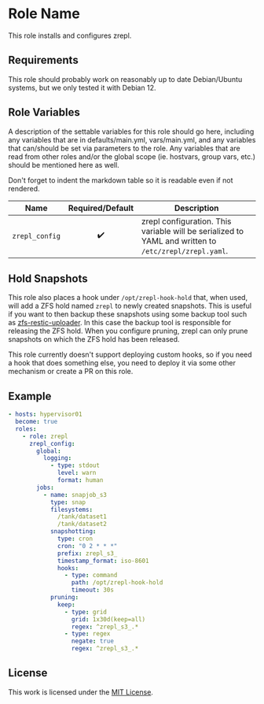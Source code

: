 # Role Name

This role installs and configures zrepl.

## Requirements

This role should probably work on reasonably up to date Debian/Ubuntu systems, but we only tested it with Debian 12.

## Role Variables

A description of the settable variables for this role should go here, including any variables that are in defaults/main.yml, vars/main.yml, and any variables that can/should be set via parameters to the role.
Any variables that are read from other roles and/or the global scope (ie. hostvars, group vars, etc.) should be mentioned here as well.

Don't forget to indent the markdown table so it is readable even if not rendered.

| Name           |  Required/Default  | Description                                                                                           |
| -------------- | :----------------: | ----------------------------------------------------------------------------------------------------- |
| `zrepl_config` | :heavy_check_mark: | zrepl configuration. This variable will be serialized to YAML and written to `/etc/zrepl/zrepl.yaml`. |

## Hold Snapshots

This role also places a hook under `/opt/zrepl-hook-hold` that, when used, will add a ZFS hold named `zrepl` to newly created snapshots.
This is useful if you want to then backup these snapshots using some backup tool such as [zfs-restic-uploader](https://github.com/stuvusIT/ansible_zfs_restic_uploader).
In this case the backup tool is responsible for releasing the ZFS hold.
When you configure pruning, zrepl can only prune snapshots on which the ZFS hold has been released.

This role currently doesn't support deploying custom hooks, so if you need a hook that does something else, you need to deploy it via some other mechanism or create a PR on this role.

## Example

```yml
- hosts: hypervisor01
  become: true
  roles:
    - role: zrepl
      zrepl_config:
        global:
          logging:
            - type: stdout
              level: warn
              format: human
        jobs:
          - name: snapjob_s3
            type: snap
            filesystems:
              /tank/dataset1
              /tank/dataset2
            snapshotting:
              type: cron
              cron: "0 2 * * *"
              prefix: zrepl_s3_
              timestamp_format: iso-8601
              hooks:
                - type: command
                  path: /opt/zrepl-hook-hold
                  timeout: 30s
            pruning:
              keep:
                - type: grid
                  grid: 1x30d(keep=all)
                  regex: ^zrepl_s3_.*
                - type: regex
                  negate: true
                  regex: ^zrepl_s3_.*
```

## License

This work is licensed under the [MIT License](./LICENSE).
